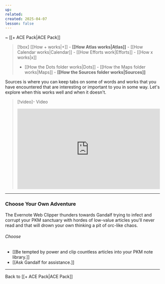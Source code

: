 ```yaml
---
up: 
related: 
created: 2025-04-07
lesson: false
---
```

~ [[+ ACE Pack|ACE Pack]]  

> [!box] [[How + works|+]] - **[[How Atlas works|Atlas]]** - [[How Calendar works|Calendar]] - [[How Efforts work|Efforts]] - [[How x works|x]] 
> - [[How the Dots folder works|Dots]] - [[How the Maps folder works|Maps]] - **[[How the Sources folder works|Sources]]** 

Sources is where you can keep tabs on some of words and works that you have encountered that are interesting or important to you in some way. Let's explore when this works well and when it doesn't.

> [!video]- Video
> <div style="padding:56.25% 0 0 0;position:relative;"><iframe src="https://player.vimeo.com/video/1075709366?badge=0&amp;autopause=0&amp;player_id=0&amp;app_id=58479" frameborder="0" allow="autoplay; fullscreen; picture-in-picture; clipboard-write; encrypted-media" style="position:absolute;top:0;left:0;width:100%;height:100%;" title="How the Sources folder works"></iframe></div>

---
### Choose Your Own Adventure
The Evernote Web Clipper thunders towards Gandalf trying to infect and corrupt your PKM sanctuary with hordes of low-value articles you'll never read and that will drown your own thinking a pit of orc-like chaos.
###### Choose
- [[Be tempted by power and clip countless articles into your PKM note library.]]
- [[Ask Gandalf for assistance.]]

---

Back to [[+ ACE Pack|ACE Pack]] 
